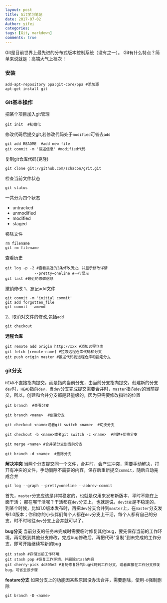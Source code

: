 ```yaml
---
layout: post
title: Git学习笔记
date: 2017-07-02
Author: yifei
categories: 
tags: [Git, markdown]
comments: true
---
```

Git是目前世界上最先进的分布式版本控制系统（没有之一）。
Git有什么特点？简单来说就是：高端大气上档次！

### 安装

```shell
add-apt-repository ppa:git-core/ppa #添加源
apt-get install git
```

### Git基本操作
把某个项目加入git管理
```
git init  #初始化
```
修改代码后提交git,若修改代码处于`modified`可省去`add`
```
git add README  #add new file
git commit -m '描述信息' #modified代码
```
复制git仓库代码(克隆)
```
git clone git://github.com/schacon/grit.git
```
检查当前文件状态
```
git status
```
一共分为四个状态
- untracked
- unmodified
- modified
- staged

移除文件
```
rm filename
git rm filename
```

查看历史
```
git log -p -2 #查看最近的2条修改历史，并显示修改详情
  			 --pretty=oneline #一行显示
git last #最近的修改信息
```
撤销修改
1、忘记add文件
```
git commit -m 'initial commit'
git add forgotten_file
git commit --amend
```
2、取消对文件的修改,包括`add`
```
git checkout
```
**远程仓库**
```
git remote add origin http://xxx #添加远程仓库 
git fetch [remote-name] #拉取远程仓库代码和分支
git push origin master #推送代码到远程仓库和指定分支
```
### git分支
`HEAD`不直接指向提交，而是指向当前分支，由当前分支指向提交，创建新的分支`dev`时，`HEAD`指向`dev`，当`dev`分支完成提交需要合并时，`master`指向`dev`的当前提交，所以，创建和合并分支都是轻量级的，因为只需要修改指针的位置
```
git branch  #查看分支

git branch <name>  #创建分支

git checkout <name>或者git switch <name>  #切换分支

git checkout -b <name>或者git switch -c <name>  #创建+切换分支

git merge <name> #合并某分支到当前分支

git branch -d <name>  #删除分支
```

**解决冲突**
当两个分支提交同一个文件，合并时，会产生冲突，需要手动解决，打开有冲突的文件，手动删除不需要的内容，保存后重新提交`commit`，随后自动完成合并
```
git log --graph --pretty=oneline --abbrev-commit
```

首先，`master`分支应该是非常稳定的，也就是仅用来发布新版本，平时不能在上面干活；
那在哪干活呢？干活都在`dev`分支上，也就是说，`dev分支`是不稳定的，到某个时候，比如1.0版本发布时，再把`dev`分支合并到`master`上，在`master`分支发布1.0版本；你和你的小伙伴们每个人都在`dev`分支上干活，每个人都有自己的分支，时不时地往`dev`分支上合并就可以了。

**bug分支**
当前分支的任务未完成时需要临时修复其他bug，要先保存当前的工作环境，再切换到其他分支修改，完成bug修改后，再把代码"复制"到未完成的工作分支，即可开始继续写新的bug
```
git stash #存储当前工作环境
git stash pop #恢复工作环境，并删除stash内容
git cherry-pick 4c805e2 #复制修复好的bug代码到工作分支，或者直接在工作分支修复bug，可省去该步骤
```

**feature分支**
如果分支上的功能因某些原因没办法合并，需要删除，使用`-D`强制删除
```
git branch -D <name>
```
